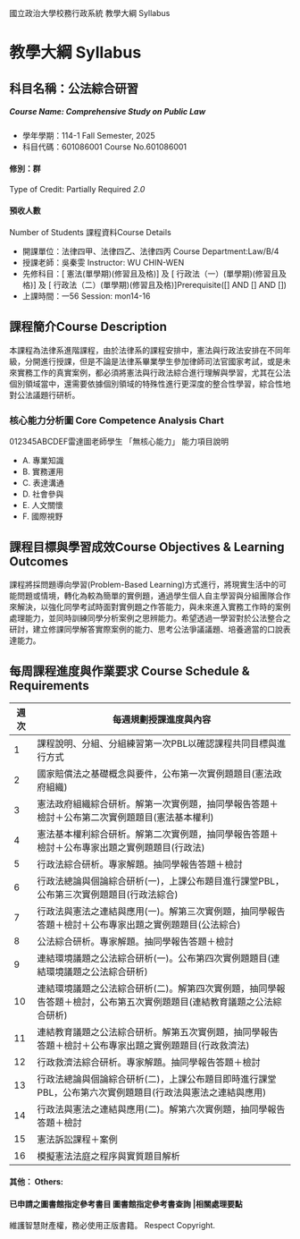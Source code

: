 國立政治大學校務行政系統 教學大綱 Syllabus
# 教學大綱 Syllabus
##  科目名稱：公法綜合研習
#####  Course Name: Comprehensive Study on Public Law
  * 學年學期：114-1 Fall Semester, 2025 
  * 科目代碼：601086001 Course No.601086001
#### 修別：群
Type of Credit: Partially Required 
_2.0_
#### 預收人數
Number of Students
課程資料Course Details
  * 開課單位：法律四甲、法律四乙、法律四丙 Course Department:Law/B/4 
  * 授課老師：吳秦雯 Instructor: WU CHIN-WEN 
  * 先修科目：[ 憲法(單學期)(修習且及格)] 及 [ 行政法（一）(單學期)(修習且及格)] 及 [ 行政法（二）(單學期)(修習且及格)]Prerequisite([] AND [] AND [])
  * 上課時間：一56 Session: mon14-16 
##  課程簡介Course Description
本課程為法律系進階課程，由於法律系的課程安排中，憲法與行政法安排在不同年級，分開進行授課，但是不論是法律系畢業學生參加律師司法官國家考試，或是未來實務工作的真實案例，都必須將憲法與行政法綜合進行理解與學習，尤其在公法個別領域當中，還需要依據個別領域的特殊性進行更深度的整合性學習，綜合性地對公法議題行研析。  
###  核心能力分析圖 Core Competence Analysis Chart
012345ABCDEF雷達圖老師學生
「無核心能力」 
能力項目說明
  * A. 專業知識
  * B. 實務運用
  * C. 表達溝通
  * D. 社會參與
  * E. 人文關懷
  * F. 國際視野
##  課程目標與學習成效Course Objectives & Learning Outcomes 
課程將採問題導向學習(Problem-Based Learning)方式進行，將現實生活中的可能問題或情境，轉化為較為簡單的實例題，通過學生個人自主學習與分組團隊合作來解決，以強化同學考試時面對實例題之作答能力，與未來進入實務工作時的案例處理能力，並同時訓練同學分析案例之思辨能力。希望透過一學習對於公法整合之研討，建立修課同學解答實際案例的能力、思考公法爭議議題、培養適當的口說表達能力。
##  每周課程進度與作業要求 Course Schedule & Requirements
週次 |  每週規劃授課進度與內容  
---|---  
1 |  課程說明、分組、分組練習第一次PBL以確認課程共同目標與進行方式  
2 |  國家賠償法之基礎概念與要件，公布第一次實例題題目(憲法政府組織)  
3 |  憲法政府組織綜合研析。解第一次實例題，抽同學報告答題＋檢討＋公布第二次實例題題目(憲法基本權利)  
4 |  憲法基本權利綜合研析。解第二次實例題，抽同學報告答題＋檢討＋公布專家出題之實例題題目(行政法)  
5 |  行政法綜合研析。專家解題。抽同學報告答題＋檢討  
6 |  行政法總論與個論綜合研析(一)，上課公布題目進行課堂PBL，公布第三次實例題題目(行政法綜合)  
7 |  行政法與憲法之連結與應用(一)。解第三次實例題，抽同學報告答題＋檢討＋公布專家出題之實例題題目(公法綜合)  
8 |  公法綜合研析。專家解題。抽同學報告答題＋檢討  
9 |  連結環境議題之公法綜合研析(一)。公布第四次實例題題目(連結環境議題之公法綜合研析)  
10 |  連結環境議題之公法綜合研析(二)。解第四次實例題，抽同學報告答題＋檢討，公布第五次實例題題目(連結教育議題之公法綜合研析)  
11 |  連結教育議題之公法綜合研析。解第五次實例題，抽同學報告答題＋檢討＋公布專家出題之實例題題目(行政救濟法)  
12 |  行政救濟法綜合研析。專家解題。抽同學報告答題＋檢討  
13 |  行政法總論與個論綜合研析(二)，上課公布題目即時進行課堂PBL，公布第六次實例題題目(行政法與憲法之連結與應用)  
14 |  行政法與憲法之連結與應用(二)。解第六次實例題，抽同學報告答題＋檢討  
15 |  憲法訴訟課程＋案例  
16 |  模擬憲法法庭之程序與實質題目解析  
####  其他： Others:
####  已申請之圖書館指定參考書目  圖書館指定參考書查詢 |相關處理要點
維護智慧財產權，務必使用正版書籍。 Respect Copyright.